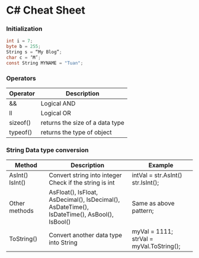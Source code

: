 # C# Cheat Sheet
### Initialization 
```C#
int i = 7;
byte b = 255;
String s = “My Blog”;
char c = ‘M’;
const String MYNAME = "Tuan";
```
### Operators 
| Operator | Description | 
| ------- | -------------|
| &&      | Logical AND | 
| ll      | Logical OR | 
| sizeof()| returns the size of a data type | 
| typeof()| returns the type of object | 

### String Data type conversion 
| Method      | Description | Example |
| ------------- | ------------- |-------|
| AsInt()<br>IsInt()  | Convert string into integer <br>Check if the string is int  | intVal = str.AsInt() <br>str.IsInt();
| Other methods  | AsFloat(), IsFloat, AsDecimal(), IsDecimal(), <br> AsDateTime(), IsDateTime(), AsBool(), IsBool() | Same as above pattern;
| ToString() | Convert another data type into String |myVal = 1111;<br> strVal = myVal.ToString();|
